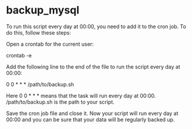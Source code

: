 # backup_mysql

To run this script every day at 00:00, you need to add it to the cron job. To do this, follow these steps:

Open a crontab for the current user:

crontab -e

Add the following line to the end of the file to run the script every day at 00:00:

0 0 * * * /path/to/backup.sh

Here 0 0 * * * means that the task will run every day at 00:00. /path/to/backup.sh is the path to your script.

Save the cron job file and close it.
Now your script will run every day at 00:00 and you can be sure that your data will be regularly backed up.
